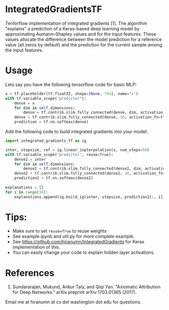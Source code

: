 # IntegratedGradientsTF

Tenforflow implementation of integrated gradients [1]. The algorithm "explains" a prediction of a Keras-based deep learning model by approximating Aumann–Shapley values and for the input features. These values allocate the difference between the model prediction for a reference value (all zeros by default) and the prediction for the current sample among the input features. 

# Usage

Lets say you have the following tensorflow code for basic MLP:
``` Python
x = tf.placeholder(tf.float32, shape=[None, 784], name="x")
with tf.variable_scope("predictor"):
    dense = x
    for dim in self.dimensions:
        dense = tf.contrib.slim.fully_connected(dense, dim, activation_fn=tf.nn.relu)
    dense = tf.contrib.slim.fully_connected(dense, 10, activation_fn=tf.identity)
    prediction = tf.nn.softmax(dense)
```

Add the following code to build integrated gradients into your model:
```Python
import integrated_gradients_tf as ig

inter, stepsize, ref = ig.linear_inpterpolation(x, num_steps=50)
with tf.variable_scope("predictor", reuse=True):
    dense2 = inter
    for dim in self.dimensions:
        dense2 = tf.contrib.slim.fully_connected(dense2, dim, activation_fn=tf.nn.relu)
    dense2 = tf.contrib.slim.fully_connected(dense2, 10, activation_fn=tf.identity)
    prediction2 = tf.nn.softmax(dense2)
    
explanations = []
for i in range(10):
    explanations.append(ig.build_ig(inter, stepsize, prediction2[:, i], num_steps=50))
```

# Tips:
- Make sure to set ```reuse=True``` to reuse weights
- See example.ipynb and util.py for more complete example.
- See https://github.com/hiranumn/IntegratedGradients for Keras implementation of this.
- You can easily change your code to explain hidden layer activations.

# References
1. Sundararajan, Mukund, Ankur Taly, and Qiqi Yan. "Axiomatic Attribution for Deep Networks." arXiv preprint arXiv:1703.01365 (2017).

Email me at hiranumn at cs dot washington dot edu for questions.
